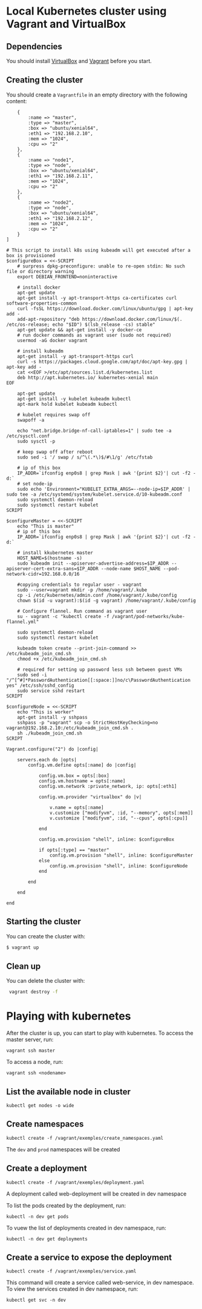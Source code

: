 # Local Kubernetes cluster using Vagrant and VirtualBox

## Dependencies

You should install [VirtualBox](https://www.virtualbox.org/wiki/Downloads) and [Vagrant](https://www.vagrantup.com/downloads.html) before you start.

## Creating the cluster

You should create a `Vagrantfile` in an empty directory with the following content:

```servers = [
    {
        :name => "master",
        :type => "master",
        :box => "ubuntu/xenial64",
        :eth1 => "192.168.2.10",
        :mem => "1024",
        :cpu => "2"
    },
    {
        :name => "node1",
        :type => "node",
        :box => "ubuntu/xenial64",
        :eth1 => "192.168.2.11",
        :mem => "1024",
        :cpu => "2"
    },
    {
        :name => "node2",
        :type => "node",
        :box => "ubuntu/xenial64",
        :eth1 => "192.168.2.12",
        :mem => "1024",
        :cpu => "2"
    }
]

# This script to install k8s using kubeadm will get executed after a box is provisioned
$configureBox = <<-SCRIPT
    # surpress dpkg-preconfigure: unable to re-open stdin: No such file or directory warning
    export DEBIAN_FRONTEND=noninteractive

    # install docker
    apt-get update
    apt-get install -y apt-transport-https ca-certificates curl software-properties-common
    curl -fsSL https://download.docker.com/linux/ubuntu/gpg | apt-key add -
    add-apt-repository "deb https://download.docker.com/linux/$(. /etc/os-release; echo "$ID") $(lsb_release -cs) stable"
    apt-get update && apt-get install -y docker-ce
    # run docker commands as vagrant user (sudo not required)
    usermod -aG docker vagrant

    # install kubeadm
    apt-get install -y apt-transport-https curl
    curl -s https://packages.cloud.google.com/apt/doc/apt-key.gpg | apt-key add -
    cat <<EOF >/etc/apt/sources.list.d/kubernetes.list
    deb http://apt.kubernetes.io/ kubernetes-xenial main
EOF

    apt-get update
    apt-get install -y kubelet kubeadm kubectl
    apt-mark hold kubelet kubeadm kubectl

    # kubelet requires swap off
    swapoff -a

    echo "net.bridge.bridge-nf-call-iptables=1" | sudo tee -a /etc/sysctl.conf
    sudo sysctl -p

    # keep swap off after reboot
    sudo sed -i '/ swap / s/^\(.*\)$/#\1/g' /etc/fstab

    # ip of this box
    IP_ADDR=`ifconfig enp0s8 | grep Mask | awk '{print $2}'| cut -f2 -d:`
    # set node-ip
    sudo echo 'Environment="KUBELET_EXTRA_ARGS=--node-ip=$IP_ADDR' | sudo tee -a /etc/systemd/system/kubelet.service.d/10-kubeadm.conf
    sudo systemctl daemon-reload
    sudo systemctl restart kubelet
SCRIPT

$configureMaster = <<-SCRIPT
    echo "This is master"
    # ip of this box
    IP_ADDR=`ifconfig enp0s8 | grep Mask | awk '{print $2}'| cut -f2 -d:`

    # install kkubernetes master
    HOST_NAME=$(hostname -s)
    sudo kubeadm init --apiserver-advertise-address=$IP_ADDR --apiserver-cert-extra-sans=$IP_ADDR --node-name $HOST_NAME --pod-network-cidr=192.168.0.0/16

    #copying credentials to regular user - vagrant
    sudo --user=vagrant mkdir -p /home/vagrant/.kube
    cp -i /etc/kubernetes/admin.conf /home/vagrant/.kube/config
    chown $(id -u vagrant):$(id -g vagrant) /home/vagrant/.kube/config
    
    # Configure flannel. Run command as vagrant user
    su - vagrant -c "kubectl create -f /vagrant/pod-networks/kube-flannel.yml"

    sudo systemctl daemon-reload
    sudo systemctl restart kubelet

    kubeadm token create --print-join-command >> /etc/kubeadm_join_cmd.sh
    chmod +x /etc/kubeadm_join_cmd.sh

    # required for setting up password less ssh between guest VMs
    sudo sed -i "/^[^#]*PasswordAuthentication[[:space:]]no/c\PasswordAuthentication yes" /etc/ssh/sshd_config
    sudo service sshd restart
SCRIPT

$configureNode = <<-SCRIPT
    echo "This is worker"
    apt-get install -y sshpass
    sshpass -p "vagrant" scp -o StrictHostKeyChecking=no vagrant@192.168.2.10:/etc/kubeadm_join_cmd.sh .
    sh ./kubeadm_join_cmd.sh
SCRIPT

Vagrant.configure("2") do |config|

    servers.each do |opts|
        config.vm.define opts[:name] do |config|

            config.vm.box = opts[:box]
            config.vm.hostname = opts[:name]
            config.vm.network :private_network, ip: opts[:eth1]

            config.vm.provider "virtualbox" do |v|

                v.name = opts[:name]
            	v.customize ["modifyvm", :id, "--memory", opts[:mem]]
                v.customize ["modifyvm", :id, "--cpus", opts[:cpu]]

            end

            config.vm.provision "shell", inline: $configureBox

            if opts[:type] == "master"
                config.vm.provision "shell", inline: $configureMaster
            else
                config.vm.provision "shell", inline: $configureNode
            end

        end

    end

end  
```

## Starting the cluster

You can create the cluster with:

```bash
$ vagrant up
```

## Clean up

You can delete the cluster with:

```bash
 vagrant destroy -f
```

# Playing with kubernetes

After the cluster is up, you can start to play with kubernetes.
To access the master server, run:

```
vagrant ssh master
```

To access a node, run:

```
vagrant ssh <nodename>
```

## List the available node in cluster

```
kubectl get nodes -o wide
```

## Create namespaces

```
kubectl create -f /vagrant/exemples/create_namespaces.yaml
```

The ```dev``` and ```prod``` namespaces will be created

## Create a deployment

```
kubectl create -f /vagrant/exemples/deployment.yaml
```
A deployment called web-deployment will be created in dev namespace

To list the pods created by the deployment, run:

```
kubectl -n dev get pods
``` 

To vuew the list of deployments created in dev namespace, run:

```
kubectl -n dev get deployments
```

## Create a service to expose the deployment

```
kubectl create -f /vagrant/exemples/service.yaml
```

This command will create a service called web-service, in dev namespace.
To view the services created in dev namespace, run:

```
kubectl get svc -n dev
```


